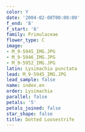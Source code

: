 ```yaml
---
color: Y
date: '2004-02-08T00:00:00'
f_end: '8'
f_start: '6'
family: Primulaceae
flower_type: C
image:
- M_9-5945_IMG.JPG
- M_9-5946_IMG.JPG
- M_9-5952_IMG.JPG
latin: Lysimachia punctata
lead: M_9-5945_IMG.JPG
lead_sample: false
name: index.en
order: Lysimachia
parallel: false
petals: '5'
petals_joined: false
star_shape: false
title: Dotted Loosestrife
---
```

